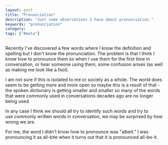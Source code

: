```yaml
---
layout: post
title: "Pronunciation"
description: "Just some observations I have about pronunciation."
keywords: "pronunciation"
category:
tags: ["#meta"]
---
```

Recently I've discovered a few words where I know the definition and spelling but I don't know the pronunciation. The problem is that I think I know how to pronounce them so when I use them for the first time in conversation, or hear someone using them, some confusion arises (as well as making me look like a fool).

I am not sure if this is isolated to me or society as a whole. The world does seem to be getting more and more open so maybe this is a result of that - the spoken dictionary is getting smaller and smaller so many of the words that were commonly used in conversations decades ago are no longer being used.

In any case I think we should all try to identify such words and try to use commonly written words in conversation, we may be surprised by how wrong we are.

For me, the word I didn't know how to pronounce was "albeit." I was pronouncing it as all-bite when it turns out that it is pronounced all-be-it.
